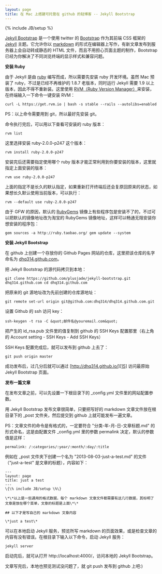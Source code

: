 ```yaml
---
layout: page
title: 在 Mac 上搭建可托管在 github 的轻博客 -- Jekyll Bootstrap
---
```

{% include JB/setup %}     

 [Jekyll Bootstrap][7] 是一个使用 twitter 的 [Bootstrap][8] 作为其前端 CSS 框架的 [Jekyll][9] 主题。它允许你以 [markdown][10] 的形式在编辑器上写作，有新文章发布到服务器上会自动转成静态的 HTML 文件，而且不用担心页面主题的制作，Bootstrap 已经为你解决了不同浏览终端的显示样式和兼容问题。

**安装 Ruby**

由于 Jekyll 是由 [ruby][11] 编写而成，所以需要先安装 ruby 开发环境。虽然 Mac 预装了 ruby，不过是已经不再维护的 1.8.7 老版本，同时运行 Jekyll 需要 1.9 以上版本，因此不得不重新装。这里使用 [RVM（Ruby Version Manager）][12]来安装，在终端输入一下命令一键安装 RVM：


    curl -L https://get.rvm.io | bash -s stable --rails --autolibs=enabled 
PS：以上命令需要用到 git，所以最好先安装 git。

命令执行完后，可以用以下查看可安装的 ruby 版本：


    rvm list 
这里选择安装 ruby-2.0.0-p247 这个版本：


    rvm install ruby-2.0.0-p247 
安装完后还需要指定使用哪个 ruby 版本才能正常利用到你要安装的版本，这里就指定上面安装的版本：


    rvm use ruby-2.0.0-p247 
上面的指定不是长久的默认指定，如果重新打开终端后还会复原回原来的状态，如果想长久默认使用当前版本，可以执行：


    rvm --default use ruby-2.0.0-p247 
由于 GFW 的原因，默认的 [RubyGems][13] 镜像上有些程序包是安装不了的，不过可以把默认的镜像地址改为淘宝的 RubyGems 镜像地址，这样可以畅通无阻安装你想安装的程序包：


    gem sources -a http://ruby.taobao.org/ gem update --system 
**安装 Jekyll Bootstrap**

在 github 上创建一个存放你的 Github Pages 网站的仓库，这里把该仓库的名字命名为 [dhq314.github.com][14]。

把 Jekyll Bootstrap 的源代码拷贝到本地：


    git clone https://github.com/plusjade/jekyll-bootstrap.git dhq314.github.com cd dhq314.github.com 
把原来的 git 源地址改为先前创建的仓库源地址：


    git remote set-url origin git@github.com:dhq314/dhq314.github.com.git 
设置 Github 的 ssh 访问 key：


    ssh-keygen -t rsa -C &quot;邮件名@youremail.com&quot; 
把产生的 id\_rsa.pub 文件里的值复制到 github 的 SSH Keys 配置那里（右上角的 Account setting - SSH Keys - Add SSH Keys）

SSH Keys 配置完成后，就可以发布到 github 上去了：


    git push origin master 
成功发布后，过几分后就可以通过 [http://dhq314.github.io/][15] 访问最原始 Jekyll Bootstrap 页面。

**发布一篇文章**

在发布文章之前，可以先设置一下根目录下的 \_config.yml 文件里的网站配置参数。

用 Jekyll Bootstrap 发布文章很简单，只要把写好的 markdown 文章文件放在根目录下的 \_post 文件夹，然后提交到 github 上就可能发布一遍文章。

PS：文章文件的命令是有格式的，一定要符合 &quot;分类-年-月-日-文章标题.md&quot; 的形式命名，这是由配置文件 \_config.yml 里的参数 permalink 决定，默认的参数值是这样：


    permalink: /:categories/:year/:month/:day/:title 
例如在 \_post 文件夹下创建一个名为 &quot;2013-08-03-just-a-test.md&quot; 的文件（&quot;just-a-test&quot; 是文章的标题），内容如下：


    --- 
    layout: page 
    title: just a test 
    --- 
    \{\% include JB/setup \%\} 
    
    \*\*以上是一些通用的格式数据，每个 markdown 文章文件都需要有这几行数据，其标明了文章是放在哪个菜单，文章的标题是上面\*\* 

    ## 以下才是写自己的 markdown 文章内容 
    
    \*just a test\* 

可以在本地启动 Jekyll 服务，预览所写 markdown 的页面效果，或是检查文章的内容有没有错误。在根目录下输入以下命令，启动 Jekyll 服务：


    jekyll server
启动完后，就可从打开 http://localhost:4000/，访问本地的 Jekyll Bootstrap。

文章写完后，本地也预览测试没问题了，就 git push 发布到 github 上吧:)

  [1]: /
  [2]: /about
  [3]: /erlshell
  [4]: /luashell
  [5]: /erlample
  [6]: /status
  [7]: http://jekyllbootstrap.com/
  [8]: http://twitter.github.io/bootstrap/
  [9]: http://jekyllrb.com/
  [10]: http://dhq.me/markdown-syntax
  [11]: http://www.ruby-lang.org/
  [12]: https://rvm.io/
  [13]: http://rubygems.org/
  [14]: http://dhq314.github.com/
  [15]: http://dhq314.github.io/
  [16]: /by_keyword/418/markdown
  [17]: /by_keyword/420/github
  [18]: /by_keyword/421/jekyll
  [19]: /markdown-syntax
  [20]: http://disqus.com/?ref_noscript
  [21]: http://disqus.com
  [22]: /archives/2013/8
  [23]: /archives/2013/7
  [24]: /archives/2013/6
  [25]: /archives/2013/5
  [26]: /archives/2013/4
  [27]: /archives/2013/3
  [28]: /archives/2013/2
  [29]: /archives/2013/1
  [30]: /archives/2012/12
  [31]: /by_keyword/391/awk
  [32]: /by_keyword/383/centos
  [33]: /by_keyword/345/dict
  [34]: /by_keyword/332/eaccelerator
  [35]: /by_keyword/344/erlang
  [36]: /by_keyword/367/erlydtl
  [37]: /by_keyword/384/fedora
  [38]: /by_keyword/329/ftp
  [39]: /by_keyword/371/heroku
  [40]: /by_keyword/351/homebrew
  [41]: /by_keyword/379/javascript
  [42]: /by_keyword/327/linux
  [43]: /by_keyword/397/lua
  [44]: /by_keyword/403/luarocks
  [45]: /by_keyword/405/luasocket
  [46]: /by_keyword/350/mac
  [47]: /by_keyword/339/memcache
  [48]: /by_keyword/366/mochiweb
  [49]: /by_keyword/356/mysql
  [50]: /by_keyword/355/nginx
  [51]: /by_keyword/381/node-js
  [52]: /by_keyword/331/php
  [53]: /by_keyword/336/php-fpm
  [54]: /by_keyword/394/postgresql
  [55]: /by_keyword/334/python
  [56]: /by_keyword/369/rebar
  [57]: /by_keyword/342/sed
  [58]: /by_keyword/341/shell
  [59]: /by_keyword/337/spawn-fcgi
  [60]: /by_keyword/373/ssh
  [61]: /by_keyword/358/syntaxhighlighter
  [62]: /by_keyword/328/ubuntu
  [63]: /by_keyword/388/vpn
  [64]: /by_keyword/365/webmachine
  [65]: /by_keyword/416/websocket
  [66]: /by_keyword/386/wordpress
  [67]: /by_keyword/375/xml
  [68]: /by_keyword/353/zotonic
  [69]: http://dhq.me/install-jekyll-bootstrap-on-mac
  [70]: http://dhq.me/the-interaction-experiment-between-erlang-and-websocket
  [71]: http://dhq.me/an-implementation-of-lua-in-erlang-luerl
  [72]: http://dhq.me/lua-learning-notes-string
  [73]: http://dhq.me/lua-learning-notes-c-api
  [74]: http://dhq.me/lua-learning-notes-function
  [75]: http://dhq.me/lua-learning-notes-object-oriented-programming
  [76]: http://dhq.me/lua-learning-notes-metatable-metamethod
  [77]: http://dhq.me/lua-learning-notes-table
  [78]: http://zotonic.com
  [79]: http://dhq.me/sitemap.html
  [80]: http://www.dailybuilding.com/
